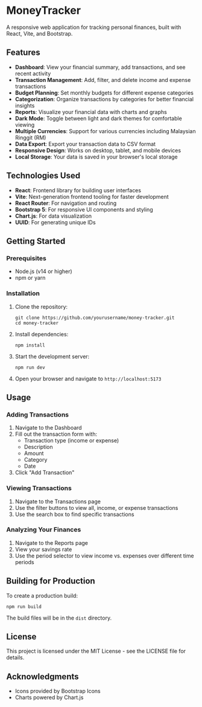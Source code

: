 # MoneyTracker

A responsive web application for tracking personal finances, built with React, Vite, and Bootstrap.

## Features

- **Dashboard**: View your financial summary, add transactions, and see recent activity
- **Transaction Management**: Add, filter, and delete income and expense transactions
- **Budget Planning**: Set monthly budgets for different expense categories
- **Categorization**: Organize transactions by categories for better financial insights
- **Reports**: Visualize your financial data with charts and graphs
- **Dark Mode**: Toggle between light and dark themes for comfortable viewing
- **Multiple Currencies**: Support for various currencies including Malaysian Ringgit (RM)
- **Data Export**: Export your transaction data to CSV format
- **Responsive Design**: Works on desktop, tablet, and mobile devices
- **Local Storage**: Your data is saved in your browser's local storage

## Technologies Used

- **React**: Frontend library for building user interfaces
- **Vite**: Next-generation frontend tooling for faster development
- **React Router**: For navigation and routing
- **Bootstrap 5**: For responsive UI components and styling
- **Chart.js**: For data visualization
- **UUID**: For generating unique IDs

## Getting Started

### Prerequisites

- Node.js (v14 or higher)
- npm or yarn

### Installation

1. Clone the repository:
   ```
   git clone https://github.com/yourusername/money-tracker.git
   cd money-tracker
   ```

2. Install dependencies:
   ```
   npm install
   ```

3. Start the development server:
   ```
   npm run dev
   ```

4. Open your browser and navigate to `http://localhost:5173`

## Usage

### Adding Transactions

1. Navigate to the Dashboard
2. Fill out the transaction form with:
   - Transaction type (income or expense)
   - Description
   - Amount
   - Category
   - Date
3. Click "Add Transaction"

### Viewing Transactions

1. Navigate to the Transactions page
2. Use the filter buttons to view all, income, or expense transactions
3. Use the search box to find specific transactions

### Analyzing Your Finances

1. Navigate to the Reports page
2. View your savings rate
3. Use the period selector to view income vs. expenses over different time periods

## Building for Production

To create a production build:

```
npm run build
```

The build files will be in the `dist` directory.

## License

This project is licensed under the MIT License - see the LICENSE file for details.

## Acknowledgments

- Icons provided by Bootstrap Icons
- Charts powered by Chart.js
